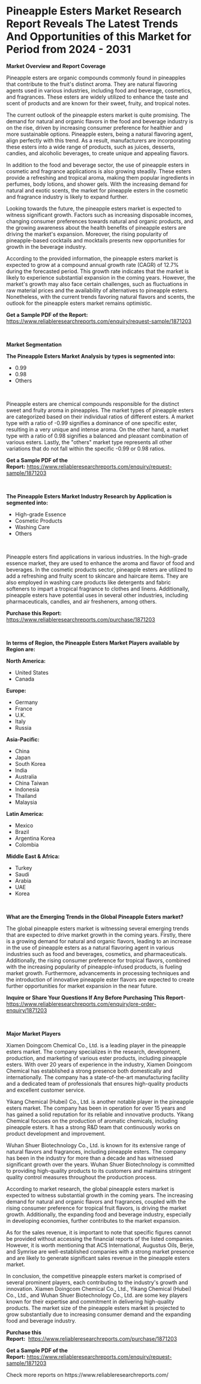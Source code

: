 <p><h1>Pineapple Esters Market Research Report Reveals The Latest Trends And Opportunities of this Market for Period from 2024 - 2031</h1></p><p><strong>Market Overview and Report Coverage</strong></p>
<p><p>Pineapple esters are organic compounds commonly found in pineapples that contribute to the fruit's distinct aroma. They are natural flavoring agents used in various industries, including food and beverage, cosmetics, and fragrances. These esters are widely utilized to enhance the taste and scent of products and are known for their sweet, fruity, and tropical notes.</p><p>The current outlook of the pineapple esters market is quite promising. The demand for natural and organic flavors in the food and beverage industry is on the rise, driven by increasing consumer preference for healthier and more sustainable options. Pineapple esters, being a natural flavoring agent, align perfectly with this trend. As a result, manufacturers are incorporating these esters into a wide range of products, such as juices, desserts, candies, and alcoholic beverages, to create unique and appealing flavors.</p><p>In addition to the food and beverage sector, the use of pineapple esters in cosmetic and fragrance applications is also growing steadily. These esters provide a refreshing and tropical aroma, making them popular ingredients in perfumes, body lotions, and shower gels. With the increasing demand for natural and exotic scents, the market for pineapple esters in the cosmetic and fragrance industry is likely to expand further.</p><p>Looking towards the future, the pineapple esters market is expected to witness significant growth. Factors such as increasing disposable incomes, changing consumer preferences towards natural and organic products, and the growing awareness about the health benefits of pineapple esters are driving the market's expansion. Moreover, the rising popularity of pineapple-based cocktails and mocktails presents new opportunities for growth in the beverage industry.</p><p>According to the provided information, the pineapple esters market is expected to grow at a compound annual growth rate (CAGR) of 12.7% during the forecasted period. This growth rate indicates that the market is likely to experience substantial expansion in the coming years. However, the market's growth may also face certain challenges, such as fluctuations in raw material prices and the availability of alternatives to pineapple esters. Nonetheless, with the current trends favoring natural flavors and scents, the outlook for the pineapple esters market remains optimistic.</p></p>
<p><strong>Get a Sample PDF of the Report:</strong> <a href="https://www.reliableresearchreports.com/enquiry/request-sample/1871203">https://www.reliableresearchreports.com/enquiry/request-sample/1871203</a></p>
<p>&nbsp;</p>
<p><strong>Market Segmentation</strong></p>
<p><strong>The Pineapple Esters Market Analysis by types is segmented into:</strong></p>
<p><ul><li>0.99</li><li>0.98</li><li>Others</li></ul></p>
<p>&nbsp;</p>
<p><p>Pineapple esters are chemical compounds responsible for the distinct sweet and fruity aroma in pineapples. The market types of pineapple esters are categorized based on their individual ratios of different esters. A market type with a ratio of -0.99 signifies a dominance of one specific ester, resulting in a very unique and intense aroma. On the other hand, a market type with a ratio of 0.98 signifies a balanced and pleasant combination of various esters. Lastly, the "others" market type represents all other variations that do not fall within the specific -0.99 or 0.98 ratios.</p></p>
<p><strong>Get a Sample PDF of the Report:</strong>&nbsp;<a href="https://www.reliableresearchreports.com/enquiry/request-sample/1871203">https://www.reliableresearchreports.com/enquiry/request-sample/1871203</a></p>
<p>&nbsp;</p>
<p><strong>The Pineapple Esters Market Industry Research by Application is segmented into:</strong></p>
<p><ul><li>High-grade Essence</li><li>Cosmetic Products</li><li>Washing Care</li><li>Others</li></ul></p>
<p>&nbsp;</p>
<p><p>Pineapple esters find applications in various industries. In the high-grade essence market, they are used to enhance the aroma and flavor of food and beverages. In the cosmetic products sector, pineapple esters are utilized to add a refreshing and fruity scent to skincare and haircare items. They are also employed in washing care products like detergents and fabric softeners to impart a tropical fragrance to clothes and linens. Additionally, pineapple esters have potential uses in several other industries, including pharmaceuticals, candles, and air fresheners, among others.</p></p>
<p><strong>Purchase this Report:</strong>&nbsp; <a href="https://www.reliableresearchreports.com/purchase/1871203">https://www.reliableresearchreports.com/purchase/1871203</a></p>
<p>&nbsp;</p>
<p><strong>In terms of Region, the Pineapple Esters Market Players available by Region are:</strong></p>
<p>
    <p> <strong> North America: </strong>
        <ul>
            <li>United States</li>
            <li>Canada</li>
        </ul>
        </p> 
    <p> <strong> Europe: </strong>
        <ul>
            <li>Germany</li>
            <li>France</li>
            <li>U.K.</li>
            <li>Italy</li>
            <li>Russia</li>
        </ul>
        </p> 
    <p> <strong> Asia-Pacific: </strong>
        <ul>
            <li>China</li>
            <li>Japan</li>
            <li>South Korea</li>
            <li>India</li>
            <li>Australia</li>
            <li>China Taiwan</li>
            <li>Indonesia</li>
            <li>Thailand</li>
            <li>Malaysia</li>
        </ul>
        </p> 
    <p> <strong> Latin America: </strong>
        <ul>
            <li>Mexico</li>
            <li>Brazil</li>
            <li>Argentina Korea</li>
            <li>Colombia</li>
        </ul>
        </p> 
    <p> <strong> Middle East & Africa: </strong>
        <ul>
            <li>Turkey</li>
            <li>Saudi</li>
            <li>Arabia</li>
            <li>UAE</li>
            <li>Korea</li>
        </ul>
    </p>
    </p>
<p>&nbsp;</p>
<p><strong>What are the Emerging Trends in the Global Pineapple Esters market?</strong></p>
<p><p>The global pineapple esters market is witnessing several emerging trends that are expected to drive market growth in the coming years. Firstly, there is a growing demand for natural and organic flavors, leading to an increase in the use of pineapple esters as a natural flavoring agent in various industries such as food and beverages, cosmetics, and pharmaceuticals. Additionally, the rising consumer preference for tropical flavors, combined with the increasing popularity of pineapple-infused products, is fueling market growth. Furthermore, advancements in processing techniques and the introduction of innovative pineapple ester flavors are expected to create further opportunities for market expansion in the near future.</p></p>
<p><strong>Inquire or Share Your Questions If Any Before Purchasing This Report</strong>- <a href="https://www.reliableresearchreports.com/enquiry/pre-order-enquiry/1871203">https://www.reliableresearchreports.com/enquiry/pre-order-enquiry/1871203</a></p>
<p>&nbsp;</p>
<p><strong>Major Market Players</strong></p>
<p><p>Xiamen Doingcom Chemical Co., Ltd. is a leading player in the pineapple esters market. The company specializes in the research, development, production, and marketing of various ester products, including pineapple esters. With over 20 years of experience in the industry, Xiamen Doingcom Chemical has established a strong presence both domestically and internationally. The company has a state-of-the-art manufacturing facility and a dedicated team of professionals that ensures high-quality products and excellent customer service.</p><p>Yikang Chemical (Hubei) Co., Ltd. is another notable player in the pineapple esters market. The company has been in operation for over 15 years and has gained a solid reputation for its reliable and innovative products. Yikang Chemical focuses on the production of aromatic chemicals, including pineapple esters. It has a strong R&D team that continuously works on product development and improvement.</p><p>Wuhan Shuer Biotechnology Co., Ltd. is known for its extensive range of natural flavors and fragrances, including pineapple esters. The company has been in the industry for more than a decade and has witnessed significant growth over the years. Wuhan Shuer Biotechnology is committed to providing high-quality products to its customers and maintains stringent quality control measures throughout the production process.</p><p>According to market research, the global pineapple esters market is expected to witness substantial growth in the coming years. The increasing demand for natural and organic flavors and fragrances, coupled with the rising consumer preference for tropical fruit flavors, is driving the market growth. Additionally, the expanding food and beverage industry, especially in developing economies, further contributes to the market expansion.</p><p>As for the sales revenue, it is important to note that specific figures cannot be provided without accessing the financial reports of the listed companies. However, it is worth mentioning that ACS International, Augustus Oils, Berje, and Symrise are well-established companies with a strong market presence and are likely to generate significant sales revenue in the pineapple esters market.</p><p>In conclusion, the competitive pineapple esters market is comprised of several prominent players, each contributing to the industry's growth and innovation. Xiamen Doingcom Chemical Co., Ltd., Yikang Chemical (Hubei) Co., Ltd., and Wuhan Shuer Biotechnology Co., Ltd. are some key players known for their expertise and commitment in delivering high-quality products. The market size of the pineapple esters market is projected to grow substantially due to increasing consumer demand and the expanding food and beverage industry.</p></p>
<p><strong>Purchase this Report:</strong>&nbsp;&nbsp;<a href="https://www.reliableresearchreports.com/purchase/1871203">https://www.reliableresearchreports.com/purchase/1871203</a></p>
<p></p>
<p><strong>Get a Sample PDF of the Report:</strong>&nbsp;<a href="https://www.reliableresearchreports.com/enquiry/request-sample/1871203">https://www.reliableresearchreports.com/enquiry/request-sample/1871203</a></p>
<p>Check more reports on https://www.reliableresearchreports.com/</p>